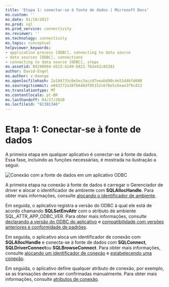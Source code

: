 ```yaml
---
title: 'Etapa 1: conectar-se à fonte de dados | Microsoft Docs'
ms.custom: ''
ms.date: 01/19/2017
ms.prod: sql
ms.prod_service: connectivity
ms.reviewer: ''
ms.technology: connectivity
ms.topic: conceptual
helpviewer_keywords:
- application process [ODBC], connecting to data source
- data sources [ODBC], connections
- connecting to data source [ODBC], steps
ms.assetid: 84298664-4523-4149-b821-7b2e42c85281
author: David-Engel
ms.author: v-daenge
ms.openlocfilehash: 2a104733c0e5ec5acc87eeabd00c4e51d4bfd000
ms.sourcegitcommit: e042272a38fb646df05152c676e5cbeae3f9cd13
ms.translationtype: MT
ms.contentlocale: pt-BR
ms.lasthandoff: 04/27/2020
ms.locfileid: "81301346"
---
```

# <a name="step-1-connect-to-the-data-source"></a>Etapa 1: Conectar-se à fonte de dados
A primeira etapa em qualquer aplicativo é conectar-se à fonte de dados. Essa fase, incluindo as funções necessárias, é mostrada na ilustração a seguir.  
  
 ![Conexão com a fonte de dados em um aplicativo ODBC](../../../odbc/reference/develop-app/media/pr11.gif "pr11")  
  
 A primeira etapa na conexão à fonte de dados é carregar o Gerenciador de driver e alocar o identificador de ambiente com **SQLAllocHandle**. Para obter mais informações, consulte [alocando o identificador de ambiente](../../../odbc/reference/develop-app/allocating-the-environment-handle.md).  
  
 Em seguida, o aplicativo registra a versão do ODBC à qual ele está de acordo chamando **SQLSetEnvAttr** com o atributo de ambiente SQL_ATTR_APP_ODBC_VER. Para obter mais informações, consulte [declarando a versão do ODBC do aplicativo](../../../odbc/reference/develop-app/declaring-the-application-s-odbc-version.md) e [compatibilidade com versões anteriores e conformidade de padrões](../../../odbc/reference/develop-app/backward-compatibility-and-standards-compliance.md).  
  
 Em seguida, o aplicativo aloca um identificador de conexão com **SQLAllocHandle** e conecta-se à fonte de dados com **SQLConnect**, **SQLDriverConnect**ou **SQLBrowseConnect**. Para obter mais informações, consulte [alocando um identificador de conexão](../../../odbc/reference/develop-app/allocating-a-connection-handle-odbc.md) e [estabelecendo uma conexão](../../../odbc/reference/develop-app/establishing-a-connection.md).  
  
 Em seguida, o aplicativo define qualquer atributo de conexão, por exemplo, se as transações devem ser confirmadas manualmente. Para obter mais informações, consulte [atributos de conexão](../../../odbc/reference/develop-app/connection-attributes.md).
